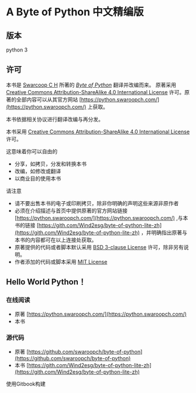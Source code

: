 # A Byte of Python 中文精编版

## 版本
python 3

## 许可
本书是 [Swarcoop C H](https://www.swaroopch.com/about/) 所著的 [*Byte of Python*](https://python.swaroopch.com/) 翻译并改编而来。
原著采用 [Creative Commons Attribution-ShareAlike 4.0 International License](http://creativecommons.org/licenses/by-sa/4.0) 许可。原著的全部内容可以从其官方网站 [https://python.swaroopch.com/](https://python.swaroopch.com/) 上获取。

本书依据相关协议进行翻译改编与再分发。

本书采用 [Creative Commons Attribution-ShareAlike 4.0 International License](http://creativecommons.org/licenses/by-sa/4.0) 许可。

这意味着你可以自由的
- 分享，如拷贝，分发和转换本书
- 改编，如修改或翻译
- 以商业目的使用本书

请注意
- 请不要出售本书的电子或印刷拷贝，除非你明确的声明这些来源非原作者
- 必须在介绍描述与首页中提供原著的官方网站链接 [https://python.swaroopch.com/](https://python.swaroopch.com/) ,与本书的链接 [https://gith.com/Wind2esg/byte-of-python-lite-zh](https://gith.com/Wind2esg/byte-of-python-lite-zh) ，并明确指出原著与本书的内容都可在以上连接处获取。
- 原著提供的代码或者脚本默认采用 [BSD 3-clause License](http://www.opensource.org/licenses/bsd-license.php) 许可，除非另有说明。
- 作者添加的代码或脚本采用 [MIT License](http://www.opensource.org/licenses/mit-license.php)

## Hello World Python！
### 在线阅读
- 原著 [https://python.swaroopch.com/](https://python.swaroopch.com/)
- 本书
### 源代码
- 原著 [https://github.com/swaroopch/byte-of-python](https://github.com/swaroopch/byte-of-python)
- 本书 [https://gith.com/Wind2esg/byte-of-python-lite-zh](https://gith.com/Wind2esg/byte-of-python-lite-zh)

使用Gitbook构建
